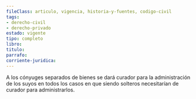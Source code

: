 ```yaml
---
fileClass: articulo, vigencia, historia-y-fuentes, codigo-civil
tags:
- derecho-civil
- derecho-privado
estado: vigente
tipo: completo
libro:
titulo:
parrafo:
corriente-juridica:
---
```

A los cónyuges separados de bienes se dará curador para la administración de los suyos en todos los casos en que siendo solteros necesitarían de curador para administrarlos.
